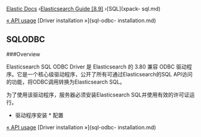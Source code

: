 

[Elastic Docs](/guide/) ›[Elasticsearch Guide [8.9]](index.md) ›[SQL](xpack-
sql.md)

[« API usage](_api_usage.md) [Driver installation »](sql-odbc-
installation.md)

## SQLODBC

###Overview

Elasticsearch SQL ODBC Driver 是 Elasticsearch 的 3.80 兼容 ODBC 驱动程序。它是一个核心级驱动程序，公开了所有可通过Elasticsearch的SQL API访问的功能，将ODBC调用转换为Elasticsearch SQL。

为了使用该驱动程序，服务器必须安装Elasticsearch SQL并使用有效的许可证运行。

* 驱动程序安装 * 配置

[« API usage](_api_usage.md) [Driver installation »](sql-odbc-
installation.md)
